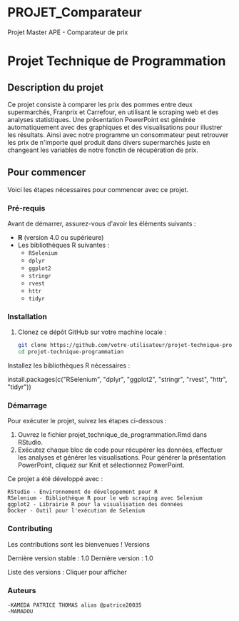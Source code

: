 # PROJET_Comparateur
Projet Master APE - Comparateur de prix 
# Projet Technique de Programmation  

## Description du projet  
Ce projet consiste à comparer les prix des pommes entre deux supermarchés, Franprix et Carrefour, en utilisant le scraping web et des analyses statistiques. Une présentation PowerPoint est générée automatiquement avec des graphiques et des visualisations pour illustrer les résultats.
Ainsi avec notre programme un consommateur peut retrouver les prix de n'importe quel produit dans divers supermarchés juste en changeant les variables de notre fonctin de récupération de prix.


## Pour commencer  

Voici les étapes nécessaires pour commencer avec ce projet. 

### Pré-requis  
Avant de démarrer, assurez-vous d'avoir les éléments suivants :  

- **R** (version 4.0 ou supérieure)  
- Les bibliothèques R suivantes :  
  - `RSelenium`  
  - `dplyr`  
  - `ggplot2`  
  - `stringr`  
  - `rvest`  
  - `httr`  
  - `tidyr`  


### Installation  

1. Clonez ce dépôt GitHub sur votre machine locale :  
   ```bash
   git clone https://github.com/votre-utilisateur/projet-technique-programmation.git
   cd projet-technique-programmation

Installez les bibliothèques R nécessaires :

install.packages(c("RSelenium", "dplyr", "ggplot2", "stringr", "rvest", "httr", "tidyr"))

### Démarrage

Pour exécuter le projet, suivez les étapes ci-dessous :

   1. Ouvrez le fichier projet_technique_de_programmation.Rmd dans RStudio.
   2. Exécutez chaque bloc de code pour récupérer les données, effectuer les analyses et générer les visualisations.
    Pour générer la présentation PowerPoint, cliquez sur Knit et sélectionnez PowerPoint.


Ce projet a été développé avec :

    RStudio - Environnement de développement pour R
    RSelenium - Bibliothèque R pour le web scraping avec Selenium
    ggplot2 - Librairie R pour la visualisation des données
    Docker - Outil pour l'exécution de Selenium

### Contributing

Les contributions sont les bienvenues !
Versions

Dernière version stable : 1.0
Dernière version : 1.0

Liste des versions : Cliquer pour afficher

### Auteurs

    -KAMEDA PATRICE THOMAS alias @patrice20035
    -MAMADOU


